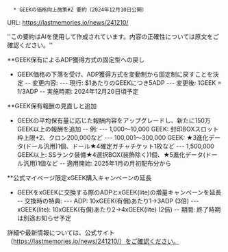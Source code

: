 
      * GEEKの価格向上施策#2 要約（2024年12月10日公開）
URL: https://lastmemories.io/news/241210/

''この要約はAIを使用して作成されています。内容の正確性については原文をご確認ください。''

**GEEK保有によるADP獲得方式の固定型への戻し
- GEEK価格の下落を受け、ADP獲得方式を変動制から固定制に戻すことを決定
-- 変更内容:
--- 現行: $1あたりのGEEKにつき5ADP
--- 変更後: 1GEEK = 1/3ADP
-- 実施時期: 2024年12月20日頃予定

**GEEK保有報酬の見直しと追加
- GEEKの平均保有量に応じた報酬内容をアップグレードし、新たに150万GEEK以上の報酬を追加
-- 例:
--- 1,000〜10,000 GEEK: 封印BOXスロット枠上限+2、クロン200,000など
--- 100,001〜300,000 GEEK: ★3進化データ(ドール汎用)1個、ドール★4確定ガチャチケット1枚など
--- 1,500,000 GEEK以上: SSランク装備★4選択BOX(装飾除く)1個、★5進化データ(ドール汎用)1個など
-- 適用開始: 2025年1月の月初配布分から

**公式マイページ限定xGEEK購入キャンペーンの延長
- GEEKをxGEEKに交換する際のADPとxGEEK(lite)の増量キャンペーンを延長
-- 交換時の特典:
--- ADP: 10xGEEK(有償)あたり1→3ADP (3倍)
--- xGEEK(lite): 10xGEEK(有償)あたり2→4xGEEK(lite) (2倍)
-- 期間: 終了時期は別途お知らせ予定

詳細や最新情報については、公式サイト（https://lastmemories.io/news/241210/）をご確認ください。    